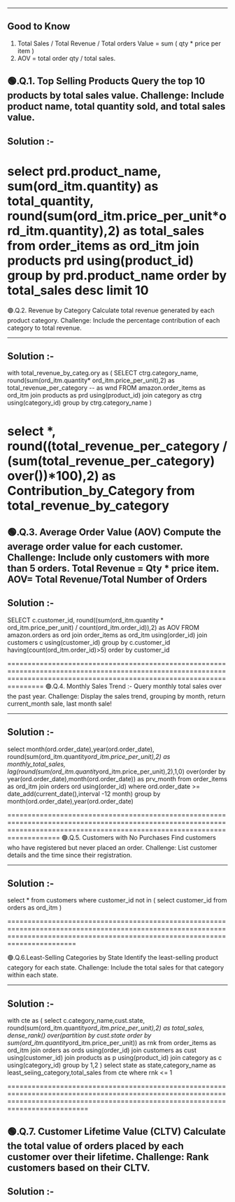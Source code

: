------------------
Good to Know 
---------------
1) Total Sales / Total Revenue / Total orders Value = sum ( qty * price per item )
2) AOV = total order  qty / total sales. 








🟢.Q.1. Top Selling Products Query the top 10 products by total sales value.
Challenge: Include product name, total quantity sold, and total sales value.
--------------
Solution :-
--------------
select prd.product_name,
sum(ord_itm.quantity) as total_quantity,
round(sum(ord_itm.price_per_unit*ord_itm.quantity),2) as total_sales from order_items as ord_itm
join products prd
using(product_id)
group by prd.product_name 
order by total_sales desc limit 10
===============================================================================================================================================================
🟢.Q.2. Revenue by Category Calculate total revenue generated by each product category.
 Challenge: Include the percentage contribution of each category to total revenue.

--------------
Solution :-
--------------
with total_revenue_by_categ.ory as (
SELECT ctrg.category_name,
round(sum(ord_itm.quantity*
ord_itm.price_per_unit),2) as total_revenue_per_category
-- as wnd
FROM amazon.order_items as ord_itm
join products as prd
using(product_id)
join category as ctrg
using(category_id)
group by ctrg.category_name
)

select *,
round((total_revenue_per_category / 
(sum(total_revenue_per_category) over())*100),2) 
as Contribution_by_Category
from total_revenue_by_category
=====================================================================================================================================================================

🟢.Q.3. Average Order Value (AOV) Compute the average order value for each customer.
Challenge: Include only customers with more than 5 orders.
Total Revenue = Qty * price item.
AOV= Total Revenue/Total Number of Orders 
​
--------------
Solution :-
--------------

SELECT c.customer_id,
round((sum(ord_itm.quantity * ord_itm.price_per_unit)
/ count(ord_itm.order_id)),2) as AOV 
FROM amazon.orders as ord
join order_items as ord_itm
using(order_id)
join customers c
using(customer_id)
group by c.customer_id
having(count(ord_itm.order_id)>5)
order by customer_id

===========================================================================================================================================================================
🟢.Q.4. Monthly Sales Trend :- Query monthly total sales over the past year.
Challenge: Display the sales trend, grouping by month, return current_month sale, last month sale!

--------------
Solution :-
--------------

select month(ord.order_date),year(ord.order_date),
round(sum(ord_itm.quantity*ord_itm.price_per_unit),2) as monthly_total_sales,
lag(round(sum(ord_itm.quantity*ord_itm.price_per_unit),2),1,0) over(order by year(ord.order_date),month(ord.order_date)) as prv_month
from
order_items as ord_itm
join orders ord
using(order_id)
where ord.order_date >= date_add(current_date(),interval -12 month)
group by month(ord.order_date),year(ord.order_date)

===============================================================================================================================================================================
🟢.Q.5. Customers with No Purchases Find customers who have registered but never placed an order.
Challenge: List customer details and the time since their registration.

--------------
Solution :-
--------------
select * from
customers where customer_id not in (
select customer_id from
orders as ord_itm
)

===================================================================================================================================================================================

🟢.Q.6.Least-Selling Categories by State
Identify the least-selling product category for each state.
Challenge: Include the total sales for that category within each state.

--------------
Solution :-
--------------

with cte as (
select 
c.category_name,cust.state,
round(sum(ord_itm.quantity*ord_itm.price_per_unit),2) as total_sales,
dense_rank() over(partition by cust.state order by sum(ord_itm.quantity*ord_itm.price_per_unit)) as rnk
from order_items as ord_itm
join orders as ords
using(order_id)
join customers as cust
using(customer_id)
join products as p
using(product_id)
join category as c
using(category_id)
group by 1,2
)
select state as state,category_name as least_seiing_category,total_sales
from cte where rnk <= 1

======================================================================================================================================================================================

🟢.Q.7. Customer Lifetime Value (CLTV)
Calculate the total value of orders placed by each customer over their lifetime.
Challenge: Rank customers based on their CLTV.
--------------
Solution :-
--------------

